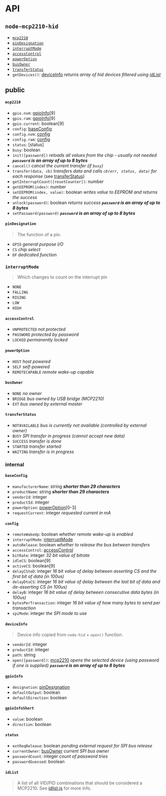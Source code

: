 # API

## `node-mcp2210-hid`
 - [`mcp2210`](#mcp2210)
 - [`pinDesignation`](#pinDesignation)
 - [`interruptMode`](#interruptMode)
 - [`accessControl`](#accessControl)
 - [`powerOption`](#powerOption)
 - [`busOwner`](#busOwner)
 - [`transferStatus`](#transferStatus)
 - `getDevices()`: [deviceInfo](#deviceInfo) *returns array of hid devices filtered using [idList](#idList)*

## public

#### `mcp2210`
 - `gpio.nvm`: [gpioInfo](#gpioInfo)\[9\]
 - `gpio.ram`: [gpioInfo](#gpioInfo)\[9\]
 - `gpio.current`: boolean\[9\]
 - `config`: [baseConfig](#baseConfig)
 - `config.nvm`: [config](#config)
 - `config.ram`: [config](#config)
 - `status`: [status]
 - `busy`: boolean
 - `init([password])` *reloads all values from the chip - usually not needed* ***`password` is an array of up to 8 bytes***
 - `cancel()` *cancel the current transfer (if `busy`)*
 - `transfer(data, cb)` *transfers data and calls `cb(err, status, data)` for each response*  (see [transferStatus](#transferStatus))
 - `getInterruptCount([resetCounter])`: number
 - `getEEPROM(index)`: number
 - `setEEPROM(index, value)`: boolean *writes value to EEPROM and returns the success*
 - `unlock(password)`: boolean *returns success* ***`password` is an array of up to 8 bytes***
 - `setPassword(password)` ***`password` is an array of up to 8 bytes***

#### `pinDesignation`
> The function of a pin.

 - `GPIO` *general purpose I/O*
 - `CS` *chip select*
 - `DF` *dedicated function*

### `interruptMode`
> Which changes to count on the interrupt pin

 - `NONE`
 - `FALLING`
 - `RISING`
 - `LOW`
 - `HIGH`

#### `accessControl`
 - `UNPROTECTED` *not protected*
 - `PASSWORD` *protected by password*
 - `LOCKED` *permanently locked*

#### `powerOption`
 - `HOST` *host powered*
 - `SELF` *self-powered*
 - `REMOTECAPABLE` *remote wake-up capable*

#### `busOwner`
 - `NONE` *no owner*
 - `BRIDGE` *bus owned by USB bridge (MCP2210)*
 - `EXT` *bus owned by external master*

#### `transferStatus`
 - `NOTAVAILABLE` *bus is currently not available (controlled by external owner)*
 - `BUSY` *SPI transfer in progress (cannot accept new data)*
 - `SUCCESS` *transfer is done*
 - `STARTED` *transfer started*
 - `WAITING` *transfer is in progress*

### internal

#### `baseConfig`
 - `manufacturerName`: string ***shorter than 29 characters***
 - `productName`: string ***shorter than 29 characters***
 - `vendorId`: integer
 - `productId`: integer
 - `powerOption`: [powerOption](#powerOption)\[0-3\]
 - `requestCurrent`: integer *requested current in mA*

#### `config`
 - `remoteWakeUp`: boolean *whether remote wake-up is enabled*
 - `interruptMode`: [interruptMode](#interruptMode)
 - `autoRelease`: boolean *whether to release the bus between transfers*
 - `accessControl`: [accessControl](#accessControl)
 - `bitRate`: integer *32 bit value  of bitrate*
 - `idleCS`: boolean\[9\]
 - `activeCS`: boolean\[9\]
 - `delayCStoD`: integer *16 bit value of delay between asserting CS and the first bit of data (in 100us)*
 - `delayDtoCS`: integer *16 bit value of delay between the last bit of data and de-asserting CS (in 100us)*
 - `delayB`: integer *16 bit value of delay between consecutive data bytes (in 100us)*
 - `bytesPerTransaction`: integer *16 bit value of how many bytes to send per transaction*
 - `spiMode`: integer *the SPI mode to use*

#### `deviceInfo`
> Device info copied from `node-hid` + `open()` function.

 - `vendorId`: integer
 - `productId`: integer
 - `path`: string
 - `open([password])`: [mcp2210](#mcp2210) *opens the selected device (using password if one is supplied)* ***`password` is an array of up to 8 bytes***

#### `gpioInfo`
 - `designation`: [pinDesignation](#pinDesignation)
 - `defaultOutput`: boolean
 - `defaultDirection`: boolean

#### `gpioInfoShort`
 - `value`: boolean
 - `direction`: boolean

#### `status`
 - `extReqRelease`: boolean *pending external request for SPI bus release*
 - `currentOwner`: [busOwner](#busOwner) *current SPI bus owner*
 - `passwordCount`: integer *count of password tries*
 - `passwordGuessed`: boolean

#### `idList`
> A list of all VID/PID combinations that should be considered a MCP2210. See [idlist.js](src/idlist.js) for more info.
